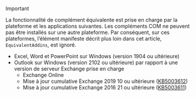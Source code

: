 > [!IMPORTANT]
> La fonctionnalité de complément équivalente est prise en charge par la plateforme et les applications suivantes. Les compléments COM ne peuvent pas être installés sur une autre plateforme. Par conséquent, sur ces plateformes, l’élément manifeste décrit plus loin dans cet article, `EquivalentAddins`, est ignoré.
>
> - Excel, Word et PowerPoint sur Windows (version 1904 ou ultérieure)
> - Outlook sur Windows (version 2102 ou ultérieure) par rapport à une version de serveur Exchange prise en charge
>   - Exchange Online
>   - Mise à jour cumulative Exchange 2019 10 ou ultérieure ([KB5003612](https://support.microsoft.com/topic/b1434cad-3fbc-4dc3-844d-82568e8d4344))
>   - Mise à jour cumulative Exchange 2016 21 ou ultérieure ([KB5003611](https://support.microsoft.com/topic/b7ba1656-abba-4a0b-9be9-dac45095d969))
